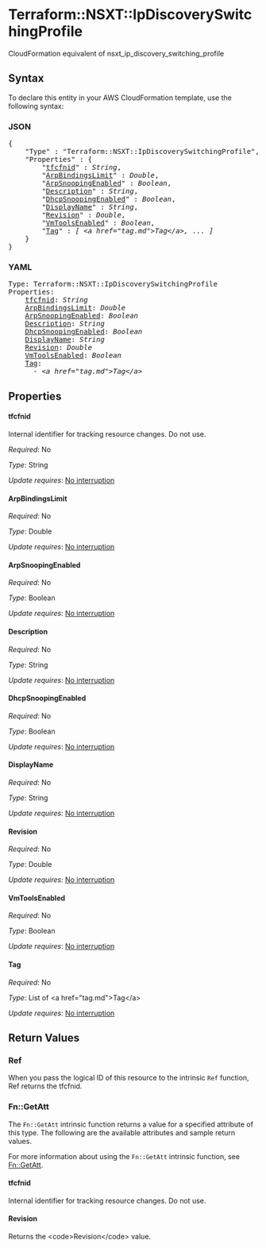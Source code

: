 # Terraform::NSXT::IpDiscoverySwitchingProfile

CloudFormation equivalent of nsxt_ip_discovery_switching_profile

## Syntax

To declare this entity in your AWS CloudFormation template, use the following syntax:

### JSON

<pre>
{
    "Type" : "Terraform::NSXT::IpDiscoverySwitchingProfile",
    "Properties" : {
        "<a href="#tfcfnid" title="tfcfnid">tfcfnid</a>" : <i>String</i>,
        "<a href="#arpbindingslimit" title="ArpBindingsLimit">ArpBindingsLimit</a>" : <i>Double</i>,
        "<a href="#arpsnoopingenabled" title="ArpSnoopingEnabled">ArpSnoopingEnabled</a>" : <i>Boolean</i>,
        "<a href="#description" title="Description">Description</a>" : <i>String</i>,
        "<a href="#dhcpsnoopingenabled" title="DhcpSnoopingEnabled">DhcpSnoopingEnabled</a>" : <i>Boolean</i>,
        "<a href="#displayname" title="DisplayName">DisplayName</a>" : <i>String</i>,
        "<a href="#revision" title="Revision">Revision</a>" : <i>Double</i>,
        "<a href="#vmtoolsenabled" title="VmToolsEnabled">VmToolsEnabled</a>" : <i>Boolean</i>,
        "<a href="#tag" title="Tag">Tag</a>" : <i>[ &lt;a href=&#34;tag.md&#34;&gt;Tag&lt;/a&gt;, ... ]</i>
    }
}
</pre>

### YAML

<pre>
Type: Terraform::NSXT::IpDiscoverySwitchingProfile
Properties:
    <a href="#tfcfnid" title="tfcfnid">tfcfnid</a>: <i>String</i>
    <a href="#arpbindingslimit" title="ArpBindingsLimit">ArpBindingsLimit</a>: <i>Double</i>
    <a href="#arpsnoopingenabled" title="ArpSnoopingEnabled">ArpSnoopingEnabled</a>: <i>Boolean</i>
    <a href="#description" title="Description">Description</a>: <i>String</i>
    <a href="#dhcpsnoopingenabled" title="DhcpSnoopingEnabled">DhcpSnoopingEnabled</a>: <i>Boolean</i>
    <a href="#displayname" title="DisplayName">DisplayName</a>: <i>String</i>
    <a href="#revision" title="Revision">Revision</a>: <i>Double</i>
    <a href="#vmtoolsenabled" title="VmToolsEnabled">VmToolsEnabled</a>: <i>Boolean</i>
    <a href="#tag" title="Tag">Tag</a>: <i>
      - &lt;a href=&#34;tag.md&#34;&gt;Tag&lt;/a&gt;</i>
</pre>

## Properties

#### tfcfnid

Internal identifier for tracking resource changes. Do not use.

_Required_: No

_Type_: String

_Update requires_: [No interruption](https://docs.aws.amazon.com/AWSCloudFormation/latest/UserGuide/using-cfn-updating-stacks-update-behaviors.html#update-no-interrupt)

#### ArpBindingsLimit

_Required_: No

_Type_: Double

_Update requires_: [No interruption](https://docs.aws.amazon.com/AWSCloudFormation/latest/UserGuide/using-cfn-updating-stacks-update-behaviors.html#update-no-interrupt)

#### ArpSnoopingEnabled

_Required_: No

_Type_: Boolean

_Update requires_: [No interruption](https://docs.aws.amazon.com/AWSCloudFormation/latest/UserGuide/using-cfn-updating-stacks-update-behaviors.html#update-no-interrupt)

#### Description

_Required_: No

_Type_: String

_Update requires_: [No interruption](https://docs.aws.amazon.com/AWSCloudFormation/latest/UserGuide/using-cfn-updating-stacks-update-behaviors.html#update-no-interrupt)

#### DhcpSnoopingEnabled

_Required_: No

_Type_: Boolean

_Update requires_: [No interruption](https://docs.aws.amazon.com/AWSCloudFormation/latest/UserGuide/using-cfn-updating-stacks-update-behaviors.html#update-no-interrupt)

#### DisplayName

_Required_: No

_Type_: String

_Update requires_: [No interruption](https://docs.aws.amazon.com/AWSCloudFormation/latest/UserGuide/using-cfn-updating-stacks-update-behaviors.html#update-no-interrupt)

#### Revision

_Required_: No

_Type_: Double

_Update requires_: [No interruption](https://docs.aws.amazon.com/AWSCloudFormation/latest/UserGuide/using-cfn-updating-stacks-update-behaviors.html#update-no-interrupt)

#### VmToolsEnabled

_Required_: No

_Type_: Boolean

_Update requires_: [No interruption](https://docs.aws.amazon.com/AWSCloudFormation/latest/UserGuide/using-cfn-updating-stacks-update-behaviors.html#update-no-interrupt)

#### Tag

_Required_: No

_Type_: List of &lt;a href=&#34;tag.md&#34;&gt;Tag&lt;/a&gt;

_Update requires_: [No interruption](https://docs.aws.amazon.com/AWSCloudFormation/latest/UserGuide/using-cfn-updating-stacks-update-behaviors.html#update-no-interrupt)

## Return Values

### Ref

When you pass the logical ID of this resource to the intrinsic `Ref` function, Ref returns the tfcfnid.

### Fn::GetAtt

The `Fn::GetAtt` intrinsic function returns a value for a specified attribute of this type. The following are the available attributes and sample return values.

For more information about using the `Fn::GetAtt` intrinsic function, see [Fn::GetAtt](https://docs.aws.amazon.com/AWSCloudFormation/latest/UserGuide/intrinsic-function-reference-getatt.html).

#### tfcfnid

Internal identifier for tracking resource changes. Do not use.

#### Revision

Returns the &lt;code&gt;Revision&lt;/code&gt; value.

